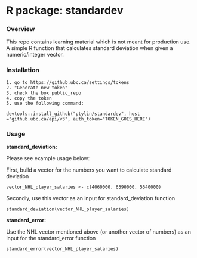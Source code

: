 # R package: standardev

### Overview

This repo contains learning material which is not meant for production use. 
A simple R function that calculates standard deviation when given a numeric/integer vector.

### Installation

    1. go to https://github.ubc.ca/settings/tokens
    2. "Generate new token"
    3. check the box public_repo
    4. copy the token
    5. use the following command:
    
```{r}
devtools::install_github("ptylin/standardev", host ="github.ubc.ca/api/v3", auth_token="TOKEN_GOES_HERE")
```

### Usage

**standard_deviation:**

Please see example usage below:

First, build a vector for the numbers you want to calculate standard deviation
```{r}
vector_NHL_player_salaries <- c(4060000, 6590000, 5640000)
```

Secondly, use this vector as an input for standard_deviation function
```{r}
standard_deviation(vector_NHL_player_salaries)

```

**standard_error:**

Use the NHL vector mentioned above (or another vector of numbers) as an input for the standard_error function
```{r}
standard_error(vector_NHL_player_salaries)
```


